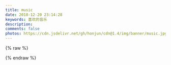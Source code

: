 ```yaml
---
title: music
date: 2018-12-20 23:14:28
keywords: 喜欢的音乐
description: 
comments: false
photos: https://cdn.jsdelivr.net/gh/honjun/cdn@1.4/img/banner/music.jpg
---
```

{% raw %}
<meting-js
  server="netease"
  type="playlist"
  id="3226150252"
  mutex="true">
</meting-js>

<meting-js
  server="netease"
  type="playlist"
  id="37154928"
  mutex="true">
</meting-js>
{% endraw %}